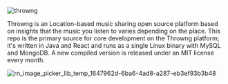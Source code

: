 ![throwng](/uploads/4d174cdea17043a2c98e440f8606c2dc/throwng.png)

Throwng is an Location-based music sharing open source platform  based on insights that the music you listen to varies depending on the place. This repo is the primary source for core development on the Throwng platform; it's written in Java and React and runs as a single Linux binary with MySQL and MongoDB. A new compiled version is released under an MIT license every month.

![rn_image_picker_lib_temp_1647962d-6ba6-4ad8-a287-eb3ef93b3b48](/uploads/0459652057d7af70e50dbdc6c8a9c028/rn_image_picker_lib_temp_1647962d-6ba6-4ad8-a287-eb3ef93b3b48.png)
